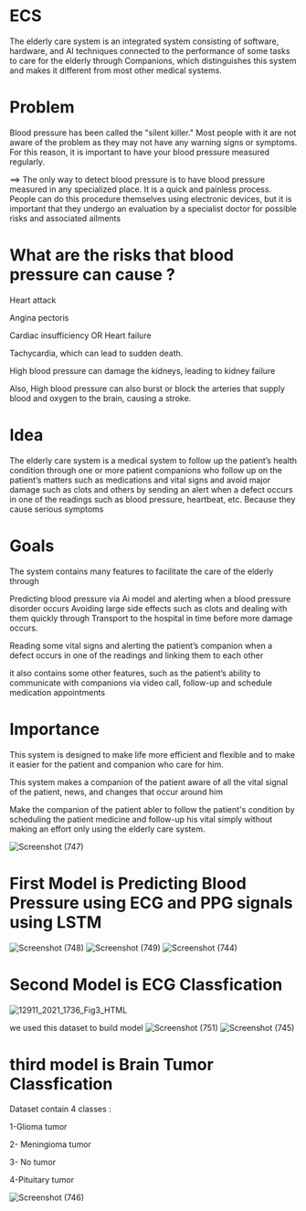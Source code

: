 # ECS
The elderly care system is an integrated system consisting of software, hardware, and AI techniques connected to the performance of some tasks to care for the elderly through Companions, which distinguishes this system and makes it different from most other medical systems.

# Problem
Blood pressure has been called the "silent killer." Most people with it are not aware of the problem as they may not have any warning signs or symptoms. 
For this reason, it is important to have your blood pressure measured regularly.

==> The only way to detect blood pressure is to have blood pressure measured in any specialized place. It is a quick and painless process. 
People can do this procedure themselves using electronic devices, but it is important that they undergo an evaluation by a specialist doctor for possible risks and associated ailments

# What are the risks that blood pressure can cause ?
Heart attack

Angina pectoris

Cardiac insufficiency OR Heart failure

Tachycardia, which can lead to sudden death.

High blood pressure can damage the kidneys, leading to kidney failure

Also, High blood pressure can also burst or block the arteries that supply blood and oxygen to the brain, causing a stroke.

# Idea

The elderly care system is a medical system to follow up the patient’s health condition through one or more patient companions who follow up on the patient’s matters such as medications and vital signs and avoid major damage such as clots and others by sending an alert when a defect occurs in one of the readings such as blood pressure, heartbeat, etc. 
Because they cause serious symptoms 

# Goals

The system contains many features to facilitate the care of the elderly through

Predicting blood pressure via Ai model and alerting when a blood pressure disorder occurs Avoiding large side effects such as clots and dealing with them quickly through Transport to the hospital in time before more damage occurs.

Reading some vital signs and alerting the patient’s companion when a defect occurs in one of the readings and linking them to each other

it also contains some other features, such as the patient’s ability to communicate with companions via video call, follow-up and schedule medication appointments


# Importance
This system is designed to make life more efficient and flexible and to make it easier for the patient and companion who care for him.

This system makes a companion of the patient aware of all the vital signal of the patient, news, and changes that occur around him 

Make the companion of the patient abler to follow the patient's condition by scheduling the patient medicine and follow-up his vital simply without making an effort only using the elderly care system.

![Screenshot (747)](https://github.com/Norhanzeid/Graduation-Project/assets/88601623/8dece658-42c2-4f56-a27c-3d2fd59d357b)

# First Model is Predicting Blood Pressure using ECG and PPG signals using LSTM 
![Screenshot (748)](https://github.com/Norhanzeid/Graduation-Project/assets/88601623/4c33e952-73de-452a-bf23-f4bb5d6fc166)
![Screenshot (749)](https://github.com/Norhanzeid/Graduation-Project/assets/88601623/955057e1-1128-4371-ba31-c5bf580da222)
![Screenshot (744)](https://github.com/Norhanzeid/Graduation-Project/assets/88601623/93800758-f96a-49a7-a320-f0cabde225ba)


# Second Model is ECG Classfication 

![12911_2021_1736_Fig3_HTML](https://github.com/Norhanzeid/Graduation-Project/assets/88601623/4140884a-75a6-4195-a785-9dfee6b48559)

we used this dataset to build model
![Screenshot (751)](https://github.com/Norhanzeid/Graduation-Project/assets/88601623/31cf3e21-03c0-4f1c-a666-1e50694aef88)
![Screenshot (745)](https://github.com/Norhanzeid/Graduation-Project/assets/88601623/5ee11c3f-7fcb-462d-940c-a3d91788ab27)

# third model is Brain Tumor Classfication

Dataset contain 4 classes :

1-Glioma tumor

2- Meningioma tumor

3- No tumor

4-Pituitary tumor

![Screenshot (746)](https://github.com/Norhanzeid/Graduation-Project/assets/88601623/34b9d65a-2dfa-4e1d-8e8d-b6ce3717fd45)
